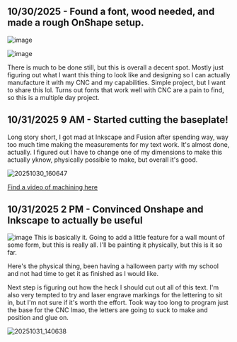 <!--
  ===================    !!READ THIS NOTICE!!   ====================
  DO NOT edit this file manually. Your changes WILL BE OVERWRITTEN!
  This journal is auto generated and updated by Hack Club Blueprint.
  To edit this file, please edit your journal entries on Blueprint.
  ==================================================================
-->

## 10/30/2025 - Found a font, wood needed, and made a rough OnShape setup.  

![image](https://blueprint.hackclub.com/user-attachments/blobs/proxy/eyJfcmFpbHMiOnsiZGF0YSI6Njc2MSwicHVyIjoiYmxvYl9pZCJ9fQ==--b1de272f7965f5f650eef619009a16263a191775/image.png)

![image](https://blueprint.hackclub.com/user-attachments/blobs/proxy/eyJfcmFpbHMiOnsiZGF0YSI6Njc2MiwicHVyIjoiYmxvYl9pZCJ9fQ==--6716b926f7d0f47f1cfe292c7b8a02794debcc24/image.png)

There is much to be done still, but this is overall a decent spot. Mostly just figuring out what I want this thing to look like and designing so I can actually manufacture it with my CNC and my capabilities. Simple project, but I want to share this lol. Turns out fonts that work well with CNC are a pain to find, so this is a multiple day project.

  

## 10/31/2025 9 AM - Started cutting the baseplate!  

Long story short, I got mad at Inkscape and Fusion after spending way, way too much time making the measurements for my text work. It's almost done, actually. I figured out I have to change one of my dimensions to make this actually yknow, physically possible to make, but overall it's good.

![20251030_160647](https://blueprint.hackclub.com/user-attachments/blobs/proxy/eyJfcmFpbHMiOnsiZGF0YSI6NzAxNiwicHVyIjoiYmxvYl9pZCJ9fQ==--fbb38736297f42501d4c373fdf2ac58f19570b35/20251030_160647.jpg)

[Find a video of machining here](https://hc-cdn.hel1.your-objectstorage.com/s/v3/5cd6a4e3fc499ba28321665164e439dc3fafb083_20251030_160533.mp4)  

## 10/31/2025 2 PM - Convinced Onshape and Inkscape to actually be useful  

![image](https://blueprint.hackclub.com/user-attachments/blobs/proxy/eyJfcmFpbHMiOnsiZGF0YSI6NzE3NCwicHVyIjoiYmxvYl9pZCJ9fQ==--840f77d124835963eabdda21b7d9bed1e5caba88/image.png)
This is basically it. Going to add a little feature for a wall mount of some form, but this is really all. I'll be painting it physically, but this is it so far.

Here's the physical thing, been having a halloween party with my school and not had time to get it as finished as I would like.

Next step is figuring out how the heck I should cut out all of this text. I'm also very tempted to try and laser engrave markings for the lettering to sit in, but I'm not sure if it's worth the effort. Took way too long to program just the base for the CNC lmao, the letters are going to suck to make and position and glue on.

![20251031_140638](https://blueprint.hackclub.com/user-attachments/blobs/proxy/eyJfcmFpbHMiOnsiZGF0YSI6NzE3NSwicHVyIjoiYmxvYl9pZCJ9fQ==--ceb83131ef21027b8358508600aa767cf3117a79/20251031_140638.jpg)
  

